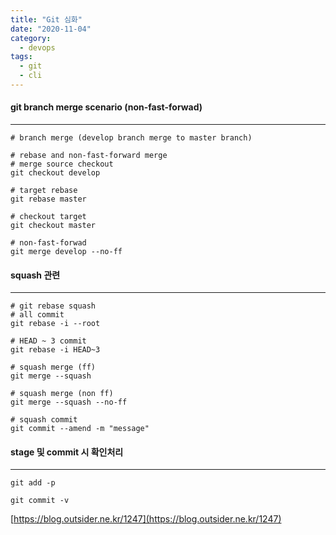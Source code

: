 ```yaml
---
title: "Git 심화"
date: "2020-11-04"
category:
  - devops
tags:
  - git
  - cli
---
```

#### git branch merge scenario (non-fast-forwad)
---
```shell
# branch merge (develop branch merge to master branch)

# rebase and non-fast-forward merge
# merge source checkout
git checkout develop

# target rebase
git rebase master

# checkout target
git checkout master

# non-fast-forwad
git merge develop --no-ff
```

#### squash 관련
---
```shell
# git rebase squash
# all commit
git rebase -i --root

# HEAD ~ 3 commit
git rebase -i HEAD~3

# squash merge (ff)
git merge --squash

# squash merge (non ff)
git merge --squash --no-ff

# squash commit
git commit --amend -m "message"
```

#### stage 및 commit 시 확인처리  
---
```shell
git add -p

git commit -v
```
[https://blog.outsider.ne.kr/1247](https://blog.outsider.ne.kr/1247)